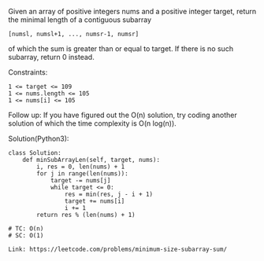 Given an array of positive integers nums and a positive integer target, return the minimal length of a contiguous subarray 
```
[numsl, numsl+1, ..., numsr-1, numsr] 
```
of which the sum is greater than or equal to target. 
If there is no such subarray, return 0 instead.

Constraints:
```
1 <= target <= 109
1 <= nums.length <= 105
1 <= nums[i] <= 105
``` 

Follow up: If you have figured out the O(n) solution, try coding another solution of which the time complexity is O(n log(n)).

Solution(Python3):
```
class Solution:
    def minSubArrayLen(self, target, nums):
        i, res = 0, len(nums) + 1
        for j in range(len(nums)):
            target -= nums[j]
            while target <= 0:
                res = min(res, j - i + 1)
                target += nums[i]
                i += 1
        return res % (len(nums) + 1)
        
# TC: O(n)
# SC: O(1)
```
```
Link: https://leetcode.com/problems/minimum-size-subarray-sum/
```
